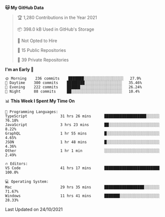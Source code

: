 <!--START_SECTION:waka-->
**🐱 My GitHub Data** 

> 🏆 1,280 Contributions in the Year 2021
 > 
> 📦 398.0 kB Used in GitHub's Storage 
 > 
> 🚫 Not Opted to Hire
 > 
> 📜 15 Public Repositories 
 > 
> 🔑 39 Private Repositories  
 > 
**I'm an Early 🐤** 

```text
🌞 Morning    236 commits    ███████░░░░░░░░░░░░░░░░░░   27.9% 
🌆 Daytime    300 commits    ████████░░░░░░░░░░░░░░░░░   35.46% 
🌃 Evening    222 commits    ██████░░░░░░░░░░░░░░░░░░░   26.24% 
🌙 Night      88 commits     ██░░░░░░░░░░░░░░░░░░░░░░░   10.4%

```


📊 **This Week I Spent My Time On** 

```text
💬 Programming Languages: 
TypeScript               31 hrs 26 mins      ███████████████████░░░░░░   76.18% 
JavaScript               3 hrs 23 mins       ██░░░░░░░░░░░░░░░░░░░░░░░   8.22% 
GraphQL                  1 hr 55 mins        █░░░░░░░░░░░░░░░░░░░░░░░░   4.65% 
JSON                     1 hr 48 mins        █░░░░░░░░░░░░░░░░░░░░░░░░   4.36% 
Other                    1 hr 1 min          ░░░░░░░░░░░░░░░░░░░░░░░░░   2.49%

🔥 Editors: 
VS Code                  41 hrs 17 mins      █████████████████████████   100.0%

💻 Operating System: 
Mac                      29 hrs 35 mins      ██████████████████░░░░░░░   71.67% 
Windows                  11 hrs 41 mins      ███████░░░░░░░░░░░░░░░░░░   28.33%

```


 Last Updated on 24/10/2021
<!--END_SECTION:waka-->

